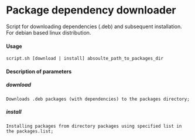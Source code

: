 # Package dependency downloader
Script for downloading dependencies (.deb) and subsequent installation. For debian based linux distribution.

#### Usage

```
script.sh [download | install] absoulte_path_to_packages_dir
```

#### Description of parameters

##### download
```
Downloads .deb packages (with dependencies) to the packages directory;
```
##### install
```
Installing packages from directory packages using specified list in the packages.list;
```
